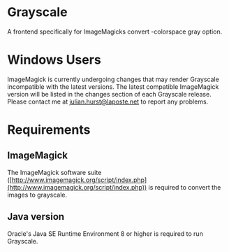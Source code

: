 # Grayscale
A frontend specifically for ImageMagicks convert -colorspace gray option.

# Windows Users
ImageMagick is currently undergoing changes that may render Grayscale incompatible with the latest versions. The latest compatible ImageMagick version will be listed in the changes section of each Grayscale release.   
Please contact me at julian.hurst@laposte.net to report any problems.  
  
# Requirements
## ImageMagick
The ImageMagick software suite ([http://www.imagemagick.org/script/index.php](http://www.imagemagick.org/script/index.php)) is required to convert the images to grayscale.  
## Java version
Oracle's Java SE Runtime Environment 8 or higher is required to run Grayscale.  



